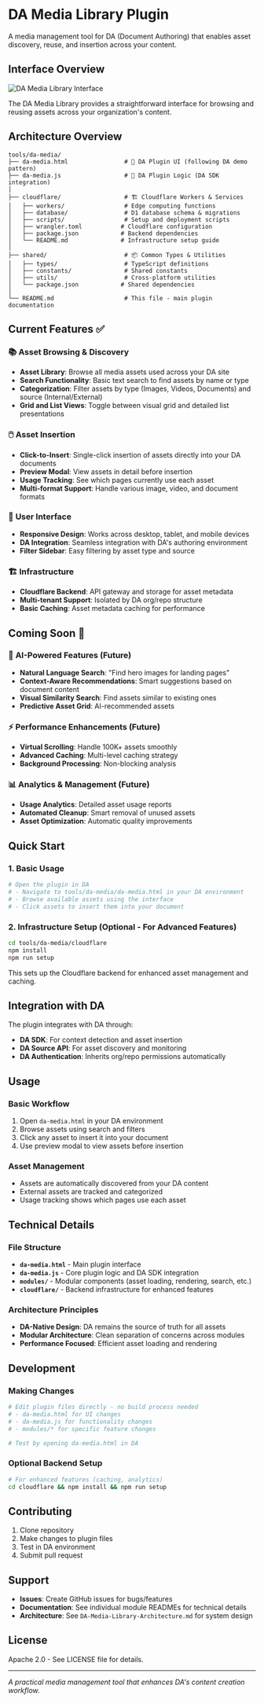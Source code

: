 # DA Media Library Plugin

A media management tool for DA (Document Authoring) that enables asset discovery, reuse, and insertion across your content.

## Interface Overview

![DA Media Library Interface](screenshot.png)

The DA Media Library provides a straightforward interface for browsing and reusing assets across your organization's content.

## Architecture Overview

```
tools/da-media/
├── da-media.html                # 🎯 DA Plugin UI (following DA demo pattern)
├── da-media.js                  # 🎯 DA Plugin Logic (DA SDK integration)
│
├── cloudflare/                  # 🏗️ Cloudflare Workers & Services
│   ├── workers/                 # Edge computing functions
│   ├── database/                # D1 database schema & migrations
│   ├── scripts/                 # Setup and deployment scripts
│   ├── wrangler.toml           # Cloudflare configuration
│   ├── package.json            # Backend dependencies
│   └── README.md               # Infrastructure setup guide
│
├── shared/                      # 📦 Common Types & Utilities
│   ├── types/                   # TypeScript definitions
│   ├── constants/               # Shared constants
│   ├── utils/                   # Cross-platform utilities
│   └── package.json            # Shared dependencies
│
└── README.md                    # This file - main plugin documentation
```

## Current Features ✅

### 📚 **Asset Browsing & Discovery**
- **Asset Library**: Browse all media assets used across your DA site
- **Search Functionality**: Basic text search to find assets by name or type
- **Categorization**: Filter assets by type (Images, Videos, Documents) and source (Internal/External)
- **Grid and List Views**: Toggle between visual grid and detailed list presentations

### 🖱️ **Asset Insertion**
- **Click-to-Insert**: Single-click insertion of assets directly into your DA documents
- **Preview Modal**: View assets in detail before insertion
- **Usage Tracking**: See which pages currently use each asset
- **Multi-format Support**: Handle various image, video, and document formats

### 🎨 **User Interface**
- **Responsive Design**: Works across desktop, tablet, and mobile devices
- **DA Integration**: Seamless integration with DA's authoring environment
- **Filter Sidebar**: Easy filtering by asset type and source

### 🏗️ **Infrastructure**
- **Cloudflare Backend**: API gateway and storage for asset metadata
- **Multi-tenant Support**: Isolated by DA org/repo structure
- **Basic Caching**: Asset metadata caching for performance

## Coming Soon 🚧

### 🧠 **AI-Powered Features** (Future)
- **Natural Language Search**: "Find hero images for landing pages"
- **Context-Aware Recommendations**: Smart suggestions based on document content
- **Visual Similarity Search**: Find assets similar to existing ones
- **Predictive Asset Grid**: AI-recommended assets

### ⚡ **Performance Enhancements** (Future)
- **Virtual Scrolling**: Handle 100K+ assets smoothly
- **Advanced Caching**: Multi-level caching strategy
- **Background Processing**: Non-blocking analysis

### 📊 **Analytics & Management** (Future)
- **Usage Analytics**: Detailed asset usage reports
- **Automated Cleanup**: Smart removal of unused assets
- **Asset Optimization**: Automatic quality improvements

## Quick Start

### 1. Basic Usage
```bash
# Open the plugin in DA
# - Navigate to tools/da-media/da-media.html in your DA environment
# - Browse available assets using the interface
# - Click assets to insert them into your document
```

### 2. Infrastructure Setup (Optional - For Advanced Features)
```bash
cd tools/da-media/cloudflare
npm install
npm run setup
```

This sets up the Cloudflare backend for enhanced asset management and caching.

## Integration with DA

The plugin integrates with DA through:
- **DA SDK**: For context detection and asset insertion
- **DA Source API**: For asset discovery and monitoring  
- **DA Authentication**: Inherits org/repo permissions automatically

## Usage

### Basic Workflow
1. Open `da-media.html` in your DA environment
2. Browse assets using search and filters
3. Click any asset to insert it into your document
4. Use preview modal to view assets before insertion

### Asset Management
- Assets are automatically discovered from your DA content
- External assets are tracked and categorized
- Usage tracking shows which pages use each asset

## Technical Details

### File Structure
- **`da-media.html`** - Main plugin interface
- **`da-media.js`** - Core plugin logic and DA SDK integration
- **`modules/`** - Modular components (asset loading, rendering, search, etc.)
- **`cloudflare/`** - Backend infrastructure for enhanced features

### Architecture Principles
- **DA-Native Design**: DA remains the source of truth for all assets
- **Modular Architecture**: Clean separation of concerns across modules
- **Performance Focused**: Efficient asset loading and rendering

## Development

### Making Changes
```bash
# Edit plugin files directly - no build process needed
# - da-media.html for UI changes
# - da-media.js for functionality changes
# - modules/* for specific feature changes

# Test by opening da-media.html in DA
```

### Optional Backend Setup
```bash
# For enhanced features (caching, analytics)
cd cloudflare && npm install && npm run setup
```

## Contributing

1. Clone repository
2. Make changes to plugin files
3. Test in DA environment
4. Submit pull request

## Support

- **Issues**: Create GitHub issues for bugs/features
- **Documentation**: See individual module READMEs for technical details
- **Architecture**: See `DA-Media-Library-Architecture.md` for system design

## License

Apache 2.0 - See LICENSE file for details.

---

*A practical media management tool that enhances DA's content creation workflow.* 